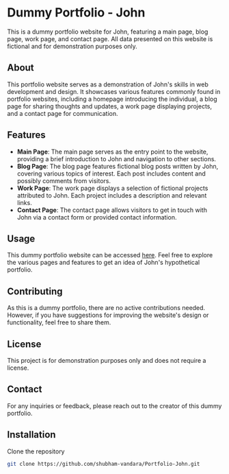 # Dummy Portfolio - John

This is a dummy portfolio website for John, featuring a main page, blog page, work page, and contact page. All data presented on this website is fictional and for demonstration purposes only.

## About

This portfolio website serves as a demonstration of John's skills in web development and design. It showcases various features commonly found in portfolio websites, including a homepage introducing the individual, a blog page for sharing thoughts and updates, a work page displaying projects, and a contact page for communication.

## Features

- **Main Page**: The main page serves as the entry point to the website, providing a brief introduction to John and navigation to other sections.
- **Blog Page**: The blog page features fictional blog posts written by John, covering various topics of interest. Each post includes content and possibly comments from visitors.
- **Work Page**: The work page displays a selection of fictional projects attributed to John. Each project includes a description and relevant links.
- **Contact Page**: The contact page allows visitors to get in touch with John via a contact form or provided contact information.

## Usage

This dummy portfolio website can be accessed [here](https://shubham-vandara.github.io/Portfolio-John/). Feel free to explore the various pages and features to get an idea of John's hypothetical portfolio.

## Contributing

As this is a dummy portfolio, there are no active contributions needed. However, if you have suggestions for improving the website's design or functionality, feel free to share them.

## License

This project is for demonstration purposes only and does not require a license.

## Contact

For any inquiries or feedback, please reach out to the creator of this dummy portfolio.

## Installation

Clone the repository

```bash
git clone https://github.com/shubham-vandara/Portfolio-John.git
